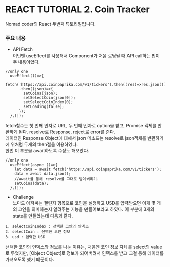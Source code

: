 # REACT TUTORIAL 2. Coin Tracker

Nomad coder의 React 두번째 튜토리얼입니다.   

### 주요 내용
* API Fetch   
이번엔 useEffect를 사용해서 Component가 처음 로딩될 때 API call하는 법이 주 내용이었다.
```
//only one
  useEffect(()=>{
    fetch('https://api.coinpaprika.com/v1/tickers').then((res)=>res.json())
      .then((json)=>{
        setCoins(json);
        setSelectCoin(json[0]);
        setSelectCoinIndex(0);
        setLoading(false);
      });
  },[]);
```
fetch함수는 첫 번째 인자로 URL, 두 번째 인자로 option을 받고, Promise 객체를 반환하게 된다. resolve로 Response, reject로 error를 준다.   
데이터인 Response Object에 대해서 json 메소드는 resolve로 json객체를 반환하기에 위처럼 두개의 then절을 이용하였다.   
한번 이 부분을 await하도록 수정도 해보았다.
```
//only one
  useEffect(async ()=>{
    let data = await fetch('https://api.coinpaprika.com/v1/tickers');
    data = await data.json();
    //await를 통해 resolve를 그대로 받아버리기.
    setCoins(data);
  },[]);
```

* Challenge   
노마드 아저씨는 첼린지 항목으로 코인을 설정하고 USD를 입력받으면 이게 몇 개의 코인을 의미하는지 알려주는 기능을 만들어보라고 하였다. 이 부분에 3개의 state를 만들었는데 다음과 같다.   
```
1. selectCoinIndex : 선택한 코인의 인덱스
2. selectCoin : 선택한 코인 정보
3. usd : 입력한 USD
```
선택한 코인의 인덱스와 정보를 나눈 이유는, 처음엔 코인 정보 자체를 select의 value로 두었지만, [Object Object]로 정보가 되어버려서 인덱스를 받고 그걸 통해 데이터를 가져오도록 했기 떄문이다.